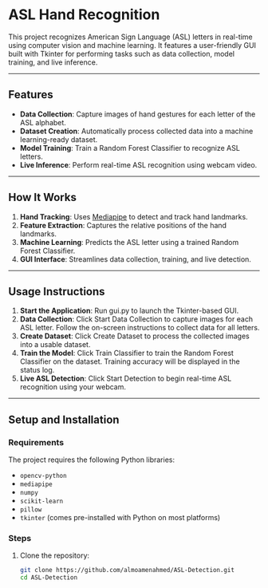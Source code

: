 # ASL Hand Recognition

This project recognizes American Sign Language (ASL) letters in real-time using computer vision and machine learning. It features a user-friendly GUI built with Tkinter for performing tasks such as data collection, model training, and live inference.

---

## Features
- **Data Collection**: Capture images of hand gestures for each letter of the ASL alphabet.
- **Dataset Creation**: Automatically process collected data into a machine learning-ready dataset.
- **Model Training**: Train a Random Forest Classifier to recognize ASL letters.
- **Live Inference**: Perform real-time ASL recognition using webcam video.

---

## How It Works
1. **Hand Tracking**: Uses [Mediapipe](https://google.github.io/mediapipe/) to detect and track hand landmarks.
2. **Feature Extraction**: Captures the relative positions of the hand landmarks.
3. **Machine Learning**: Predicts the ASL letter using a trained Random Forest Classifier.
4. **GUI Interface**: Streamlines data collection, training, and live detection.

---

## Usage Instructions
1. **Start the Application**: Run gui.py to launch the Tkinter-based GUI.
2. **Data Collection**: Click Start Data Collection to capture images for each ASL letter. Follow the on-screen instructions to collect data for all letters.
3. **Create Dataset**: Click Create Dataset to process the collected images into a usable dataset.
4. **Train the Model**: Click Train Classifier to train the Random Forest Classifier on the dataset. Training accuracy will be displayed in the status log.
5. **Live ASL Detection**: Click Start Detection to begin real-time ASL recognition using your webcam.

---

## Setup and Installation

### **Requirements**
The project requires the following Python libraries:
- `opencv-python`
- `mediapipe`
- `numpy`
- `scikit-learn`
- `pillow`
- `tkinter` (comes pre-installed with Python on most platforms)

### **Steps**
1. Clone the repository:
   ```bash
   git clone https://github.com/almoamenahmed/ASL-Detection.git
   cd ASL-Detection
